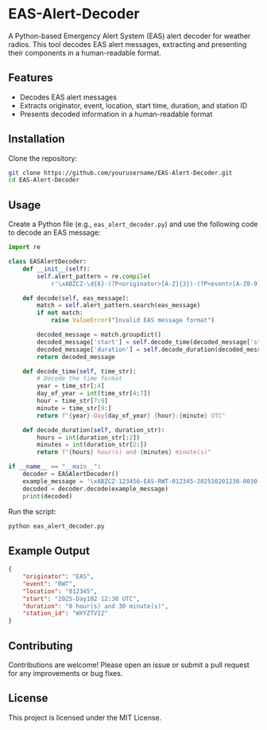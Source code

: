 # EAS-Alert-Decoder

A Python-based Emergency Alert System (EAS) alert decoder for weather radios. This tool decodes EAS alert messages, extracting and presenting their components in a human-readable format.

## Features

- Decodes EAS alert messages
- Extracts originator, event, location, start time, duration, and station ID
- Presents decoded information in a human-readable format

## Installation

Clone the repository:

```sh
git clone https://github.com/yourusername/EAS-Alert-Decoder.git
cd EAS-Alert-Decoder
```

## Usage

Create a Python file (e.g., `eas_alert_decoder.py`) and use the following code to decode an EAS message:

```python
import re

class EASAlertDecoder:
    def __init__(self):
        self.alert_pattern = re.compile(
            r'\xABZCZ-\d{6}-(?P<originator>[A-Z]{3})-(?P<event>[A-Z0-9]{3})-(?P<location>[A-Z0-9]{6})-(?P<start>[0-9]{10})-(?P<duration>[0-9]{4})-(?P<station_id>[A-Z0-9]{8})-')

    def decode(self, eas_message):
        match = self.alert_pattern.search(eas_message)
        if not match:
            raise ValueError("Invalid EAS message format")

        decoded_message = match.groupdict()
        decoded_message['start'] = self.decode_time(decoded_message['start'])
        decoded_message['duration'] = self.decode_duration(decoded_message['duration'])
        return decoded_message

    def decode_time(self, time_str):
        # Decode the time format
        year = time_str[:4]
        day_of_year = int(time_str[4:7])
        hour = time_str[7:9]
        minute = time_str[9:]
        return f"{year}-Day{day_of_year} {hour}:{minute} UTC"

    def decode_duration(self, duration_str):
        hours = int(duration_str[:2])
        minutes = int(duration_str[2:])
        return f"{hours} hour(s) and {minutes} minute(s)"

if __name__ == "__main__":
    decoder = EASAlertDecoder()
    example_message = '\xABZCZ-123456-EAS-RWT-012345-202510201230-0030-WXYZTV12-'
    decoded = decoder.decode(example_message)
    print(decoded)
```

Run the script:

```sh
python eas_alert_decoder.py
```

## Example Output

```json
{
    "originator": "EAS",
    "event": "RWT",
    "location": "012345",
    "start": "2025-Day102 12:30 UTC",
    "duration": "0 hour(s) and 30 minute(s)",
    "station_id": "WXYZTV12"
}
```

## Contributing

Contributions are welcome! Please open an issue or submit a pull request for any improvements or bug fixes.

## License

This project is licensed under the MIT License.
